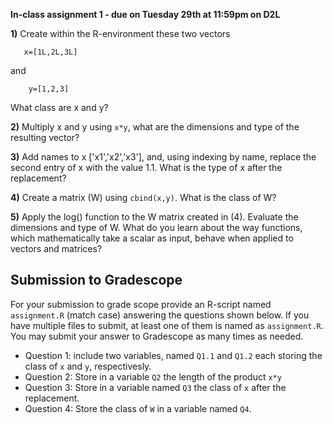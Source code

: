**In-class assignment 1 - due on Tuesday 29th at 11:59pm on D2L**


**1)** Create within the R-environment these two vectors

       x=[1L,2L,3L]

and

        y=[1,2,3]
   
What class are x and y?

 
 **2)** Multiply x and y using `x*y`, what are the dimensions and type of the resulting vector? 
 
 **3)** Add names to x ['x1','x2','x3'], and, using indexing by name, replace the second entry of x with the value 1.1. What is the type of x after the replacement? 
 
 **4)** Create a matrix (W) using `cbind(x,y)`. What is the class of W?
       
 **5)** Apply the log() function to the W matrix created in (4). Evaluate the dimensions and type of W. What do you learn about the way functions, which mathematically take a scalar as input, behave when applied to vectors and matrices?


## Submission to Gradescope

For your submission to grade scope provide an R-script named `assignment.R` (match case) answering the questions shown below. If you have multiple files to submit, at least one of them is named as `assignment.R`.  You may submit your answer to Gradescope as many times as needed.


  - Question 1: include two variables, named `Q1.1` and `Q1.2`  each storing the class of `x` and `y`, respectivesly.
  - Question 2: Store in a variable `Q2` the length of the product `x*y`
  - Question 3: Store in a variable named `Q3` the class of `x` after the replacement.
  - Question 4: Store the class of `W` in a variable named `Q4`.



       



